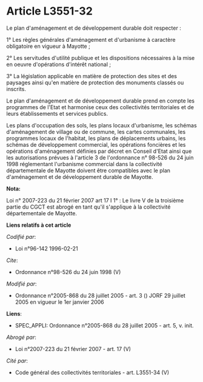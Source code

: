 # Article L3551-32

Le plan d'aménagement et de développement durable doit respecter : 

1° Les règles générales d'aménagement et d'urbanisme à caractère obligatoire en vigueur à Mayotte ; 

2° Les servitudes d'utilité publique et les dispositions nécessaires à la mise en oeuvre d'opérations d'intérêt national ; 

3° La législation applicable en matière de protection des sites et des paysages ainsi qu'en matière de protection des
monuments classés ou inscrits. 

Le plan d'aménagement et de développement durable prend en compte les programmes de l'Etat et harmonise ceux des
collectivités territoriales et de leurs établissements et services publics. 

Les plans d'occupation des sols, les plans locaux d'urbanisme, les schémas d'aménagement de village ou de commune, les cartes
communales, les programmes locaux de l'habitat, les plans de déplacements urbains, les schémas de développement commercial,
les opérations foncières et les opérations d'aménagement définies par décret en Conseil d'Etat ainsi que les autorisations
prévues à l'article 3 de l'ordonnance n° 98-526 du 24 juin 1998 réglementant l'urbanisme commercial dans la collectivité
départementale de Mayotte doivent être compatibles avec le plan d'aménagement et de développement durable de Mayotte.

**Nota:**

Loi n° 2007-223 du 21 février 2007 art 17 I 1° : Le livre V de la troisième partie du CGCT est abrogé en tant qu'il
s'applique à la collectivité départementale de Mayotte.

**Liens relatifs à cet article**

_Codifié par_:

  - Loi n°96-142 1996-02-21

_Cite_:

  - Ordonnance n°98-526 du 24 juin 1998 (V)

_Modifié par_:

  - Ordonnance n°2005-868 du 28 juillet 2005 - art. 3 () JORF 29 juillet 2005 en vigueur le 1er janvier 2006

**Liens**:

  - SPEC_APPLI: Ordonnance n°2005-868 du 28 juillet 2005 - art. 5, v. init.

_Abrogé par_:

  - Loi n°2007-223 du 21 février 2007 - art. 17 (V)

_Cité par_:

  - Code général des collectivités territoriales - art. L3551-34 (V)
